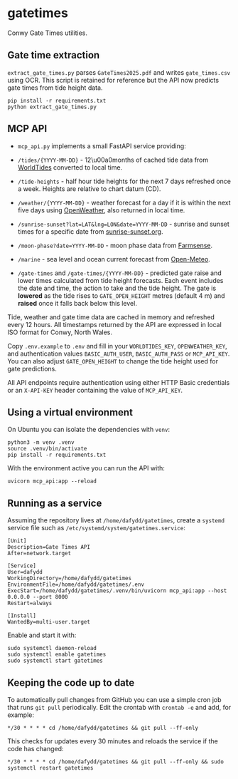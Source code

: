 # gatetimes

Conwy Gate Times utilities.

## Gate time extraction

`extract_gate_times.py` parses `GateTimes2025.pdf` and writes `gate_times.csv`
using OCR.  This script is retained for reference but the API now predicts gate
times from tide height data.

```
pip install -r requirements.txt
python extract_gate_times.py
```

## MCP API

- `mcp_api.py` implements a small FastAPI service providing:

- `/tides/{YYYY-MM-DD}` - 12\u00a0months of cached tide data from
  [WorldTides](https://www.worldtides.info/apidocs) converted to local time.
- `/tide-heights` - half hour tide heights for the next 7 days refreshed once a
  week. Heights are relative to chart datum (CD).
- `/weather/{YYYY-MM-DD}` - weather forecast for a day if it is within the next
  five days using [OpenWeather](https://openweathermap.org/api/one-call-3), also
  returned in local time.
- `/sunrise-sunset?lat=LAT&lng=LON&date=YYYY-MM-DD` - sunrise and sunset times
  for a specific date from [sunrise-sunset.org](https://sunrise-sunset.org/api).
- `/moon-phase?date=YYYY-MM-DD` - moon phase data from
  [Farmsense](https://api.farmsense.net/v1/moonphases/).
- `/marine` - sea level and ocean current forecast from
  [Open-Meteo](https://open-meteo.com/).
- `/gate-times` and `/gate-times/{YYYY-MM-DD}` - predicted gate raise and lower
  times calculated from tide height forecasts. Each event includes the date and
  time, the action to take and the tide height. The gate is **lowered** as the
  tide rises to `GATE_OPEN_HEIGHT` metres (default 4&nbsp;m) and **raised** once
  it falls back below this level.


Tide, weather and gate time data are cached in memory and refreshed every
12&nbsp;hours. All timestamps returned by the API are expressed in local ISO
format for Conwy, North Wales.


Copy `.env.example` to `.env` and fill in your `WORLDTIDES_KEY`,
`OPENWEATHER_KEY`, and authentication values `BASIC_AUTH_USER`,
`BASIC_AUTH_PASS` or `MCP_API_KEY`. You can also adjust
`GATE_OPEN_HEIGHT` to change the tide height used for gate predictions.

All API endpoints require authentication using either HTTP Basic credentials or
an `X-API-KEY` header containing the value of `MCP_API_KEY`.

## Using a virtual environment

On Ubuntu you can isolate the dependencies with `venv`:

```
python3 -m venv .venv
source .venv/bin/activate
pip install -r requirements.txt
```

With the environment active you can run the API with:

```
uvicorn mcp_api:app --reload
```

## Running as a service

Assuming the repository lives at `/home/dafydd/gatetimes`, create a
`systemd` service file such as `/etc/systemd/system/gatetimes.service`:

```
[Unit]
Description=Gate Times API
After=network.target

[Service]
User=dafydd
WorkingDirectory=/home/dafydd/gatetimes
EnvironmentFile=/home/dafydd/gatetimes/.env
ExecStart=/home/dafydd/gatetimes/.venv/bin/uvicorn mcp_api:app --host 0.0.0.0 --port 8000
Restart=always

[Install]
WantedBy=multi-user.target
```

Enable and start it with:

```
sudo systemctl daemon-reload
sudo systemctl enable gatetimes
sudo systemctl start gatetimes
```

## Keeping the code up to date

To automatically pull changes from GitHub you can use a simple cron job that
runs `git pull` periodically.  Edit the crontab with `crontab -e` and add, for
example:

```
*/30 * * * * cd /home/dafydd/gatetimes && git pull --ff-only
```

This checks for updates every 30 minutes and reloads the service if the code has
changed:

```
*/30 * * * * cd /home/dafydd/gatetimes && git pull --ff-only && sudo systemctl restart gatetimes
```
